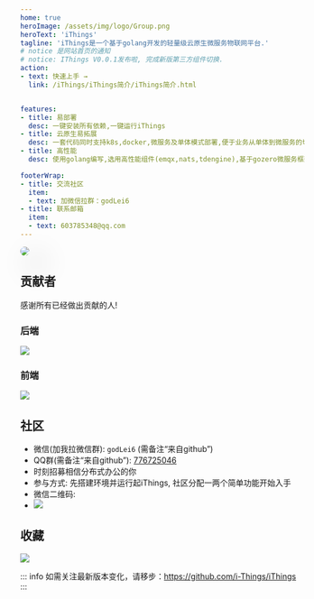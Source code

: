 ```yaml
---
home: true
heroImage: /assets/img/logo/Group.png
heroText: 'iThings'
tagline: 'iThings是一个基于golang开发的轻量级云原生微服务物联网平台.'
# notice 是网站首页的通知
# notice: IThings V0.0.1发布啦, 完成新版第三方组件切换.
action:
- text: 快速上手 →
  link: /iThings/iThings简介/iThings简介.html


features:
- title: 易部署 
  desc: 一键安装所有依赖,一键运行iThings
- title: 云原生易拓展
  desc: 一套代码同时支持k8s,docker,微服务及单体模式部署,便于业务从单体到微服务的切换,可以通过http,grpc,甚至直接将iThings作为包集成进自己系统
- title: 高性能
  desc: 使用golang编写,选用高性能组件(emqx,nats,tdengine),基于gozero微服务框架高性能的同时保证服务的稳定性

footerWrap:
- title: 交流社区
  item:
  - text: 加微信拉群：godLei6
- title: 联系邮箱
  item:
  - text: 603785348@qq.com
---
```


<img src="/assets/img/things/iThings架构图.png" style="box-shadow: 20px 20px 50px grey;border-radius: 10px;"></img>



## 贡献者
感谢所有已经做出贡献的人!
### 后端
<a href="https://github.com/i-Things/iThings/graphs/contributors">
  <img src="https://contributors-img.web.app/image?repo=i-Things/iThings" />
</a>

### 前端
<a href="https://github.com/i-Things/iThings-admin-react/graphs/contributors">
  <img src="https://contributors-img.web.app/image?repo=i-Things/iThings-admin-react" />
</a>

## 社区
- 微信(加我拉微信群): `godLei6` (需备注“来自github”)
- QQ群(需备注“来自github”): <a href="https://jq.qq.com/?_wv=1027&k=1J4ZL7mn">776725046</a>
- 时刻招募相信分布式办公的你
- 参与方式: 先搭建环境并运行起iThings, 社区分配一两个简单功能开始入手
- 微信二维码:
- <img src="/assets/img/things/微信二维码2.jpg">

## 收藏
<img src="https://starchart.cc/i-Things/iThings.svg">

::: info
如需关注最新版本变化，请移步：https://github.com/i-Things/iThings
:::
